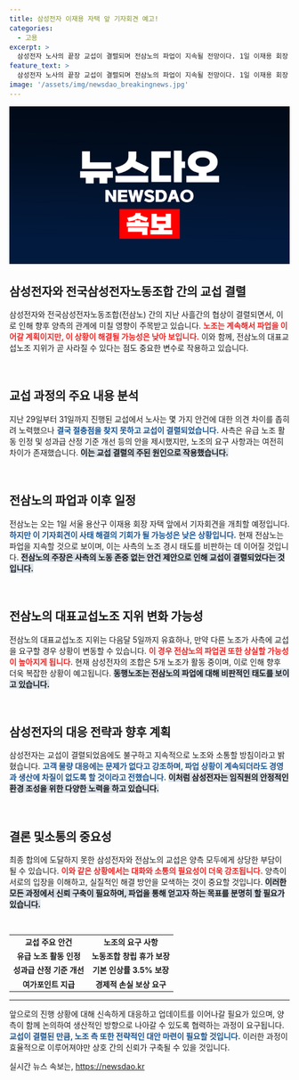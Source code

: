 ```yaml
---
title: 삼성전자 이재용 자택 앞 기자회견 예고!
categories:
  - 고용
excerpt: >
  삼성전자 노사의 끝장 교섭이 결렬되며 전삼노의 파업이 지속될 전망이다. 1일 이재용 회장 자택 앞 기자회견을 통해 파업 해결을 촉구하지만, 대표교섭노조 지위 소멸 우려가 커지고 있다.
feature_text: >
  삼성전자 노사의 끝장 교섭이 결렬되며 전삼노의 파업이 지속될 전망이다. 1일 이재용 회장 자택 앞 기자회견을 통해 파업 해결을 촉구하지만, 대표교섭노조 지위 소멸 우려가 커지고 있다.
image: '/assets/img/newsdao_breakingnews.jpg'
---
```


<p><img src="/assets/img/newsdao_breakingnews.jpg" alt="implanttips 속보" /></p>

<h2 data-ke-size="size26">삼성전자와 전국삼성전자노동조합 간의 교섭 결렬</h2>

<p data-ke-size="size16">삼성전자와 전국삼성전자노동조합(전삼노) 간의 지난 사흘간의 협상이 결렬되면서, 이로 인해 향후 양측의 관계에 미칠 영향이 주목받고 있습니다. <b><span style="color: #ee2323;">노조는 계속해서 파업을 이어갈 계획이지만, 이 상황이 해결될 가능성은 낮아 보입니다.</span></b> 이와 함께, 전삼노의 대표교섭노조 지위가 곧 사라질 수 있다는 점도 중요한 변수로 작용하고 있습니다.</p>

<p data-ke-size="size16">&nbsp;</p>

<h2 data-ke-size="size26">교섭 과정의 주요 내용 분석</h2>

<p data-ke-size="size16">지난 29일부터 31일까지 진행된 교섭에서 노사는 몇 가지 안건에 대한 의견 차이를 좁히려 노력했으나 <b><span style="color: #1a5490;">결국 절충점을 찾지 못하고 교섭이 결렬되었습니다.</span></b> 사측은 유급 노조 활동 인정 및 성과급 산정 기준 개선 등의 안을 제시했지만, 노조의 요구 사항과는 여전히 차이가 존재했습니다. <b><span style="background-color: #21538527;">이는 교섭 결렬의 주된 원인으로 작용했습니다.</span></b></p>

<p data-ke-size="size16">&nbsp;</p>

<h2 data-ke-size="size26">전삼노의 파업과 이후 일정</h2>

<p data-ke-size="size16">전삼노는 오는 1일 서울 용산구 이재용 회장 자택 앞에서 기자회견을 개최할 예정입니다. <b><span style="color: #1a5490;">하지만 이 기자회견이 사태 해결의 기회가 될 가능성은 낮은 상황입니다.</span></b> 현재 전삼노는 파업을 지속할 것으로 보이며, 이는 사측의 노조 경시 태도를 비판하는 데 이어질 것입니다. <b><span style="background-color: #21538527;">전삼노의 주장은 사측의 노동 존중 없는 안건 제안으로 인해 교섭이 결렬되었다는 것입니다.</span></b></p>

<p data-ke-size="size16">&nbsp;</p>

<h2 data-ke-size="size26">전삼노의 대표교섭노조 지위 변화 가능성</h2>

<p data-ke-size="size16">전삼노의 대표교섭노조 지위는 다음달 5일까지 유효하나, 만약 다른 노조가 사측에 교섭을 요구할 경우 상황이 변동할 수 있습니다. <b><span style="color: #ee2323;">이 경우 전삼노의 파업권 또한 상실할 가능성이 높아지게 됩니다.</span></b> 현재 삼성전자의 조합은 5개 노조가 활동 중이며, 이로 인해 향후 더욱 복잡한 상황이 예고됩니다. <b><span style="background-color: #21538527;">동행노조는 전삼노의 파업에 대해 비판적인 태도를 보이고 있습니다.</span></b></p>

<p data-ke-size="size16">&nbsp;</p>

<h2 data-ke-size="size26">삼성전자의 대응 전략과 향후 계획</h2>

<p data-ke-size="size16">삼성전자는 교섭이 결렬되었음에도 불구하고 지속적으로 노조와 소통할 방침이라고 밝혔습니다. <b><span style="color: #1a5490;">고객 물량 대응에는 문제가 없다고 강조하며, 파업 상황이 계속되더라도 경영과 생산에 차질이 없도록 할 것이라고 전했습니다.</span></b> <b><span style="background-color: #21538527;">이처럼 삼성전자는 임직원의 안정적인 환경 조성을 위한 다양한 노력을 하고 있습니다.</span></b></p>

<p data-ke-size="size16">&nbsp;</p>

<h2 data-ke-size="size26">결론 및소통의 중요성</h2>

<p data-ke-size="size16">최종 합의에 도달하지 못한 삼성전자와 전삼노의 교섭은 양측 모두에게 상당한 부담이 될 수 있습니다. <b><span style="color: #ee2323;">이와 같은 상황에서는 대화와 소통의 필요성이 더욱 강조됩니다.</span></b> 양측이 서로의 입장을 이해하고, 실질적인 해결 방안을 모색하는 것이 중요할 것입니다. <b><span style="background-color: #21538527;">이러한 모든 과정에서 신뢰 구축이 필요하며, 파업을 통해 얻고자 하는 목표를 분명히 할 필요가 있습니다.</span></b></p>

<p data-ke-size="size16">&nbsp;</p>

<table>
<tr>
<td style="text-align: center; height: 17px;"><b>교섭 주요 안건</b></td>
<td style="text-align: center; height: 17px;"><b>노조의 요구 사항</b></td>
</tr>
<tr>
<td style="text-align: center; height: 17px;"><b>유급 노조 활동 인정</b></td>
<td style="text-align: center; height: 17px;"><b>노동조합 창립 휴가 보장</b></td>
</tr>
<tr>
<td style="text-align: center; height: 17px;"><b>성과급 산정 기준 개선</b></td>
<td style="text-align: center; height: 17px;"><b>기본 인상률 3.5% 보장</b></td>
</tr>
<tr>
<td style="text-align: center; height: 17px;"><b>여가포인트 지급</b></td>
<td style="text-align: center; height: 17px;"><b>경제적 손실 보상 요구</b></td>
</tr>
</table>

<hr>

<p data-ke-size="size16">앞으로의 진행 상황에 대해 신속하게 대응하고 업데이트를 이어나갈 필요가 있으며, 양측이 함께 논의하여 생산적인 방향으로 나아갈 수 있도록 협력하는 과정이 요구됩니다. <b><span style="color: #1a5490;">교섭이 결렬된 만큼, 노조 측 또한 전략적인 대안 마련이 필요할 것입니다.</span></b> 이러한 과정이 효율적으로 이루어져야만 상호 간의 신뢰가 구축될 수 있을 것입니다.</p>
실시간 뉴스 속보는, <a href="https://newsdao.kr" rel="dofollow">https://newsdao.kr</a>


